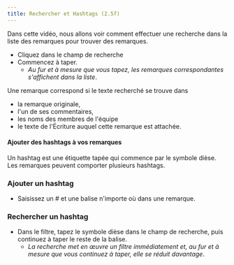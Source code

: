```yaml
---
title: Rechercher et Hashtags (2.5f)
---
```

Dans cette vidéo, nous allons voir comment effectuer une recherche dans la liste des remarques pour trouver des remarques.

-   Cliquez dans le champ de recherche
-   Commencez à taper.
    -  *Au fur et à mesure que vous tapez, les remarques correspondantes s'affichent dans la liste*.

Une remarque correspond si le texte recherché se trouve dans

-   la remarque originale,
-   l'un de ses commentaires,
-   les noms des membres de l'équipe
-   le texte de l'Écriture auquel cette remarque est attachée.

#### Ajouter des hashtags à vos remarques

Un hashtag est une étiquette tapée qui commence par le symbole dièse. Les remarques peuvent comporter plusieurs hashtags.

### Ajouter un hashtag

-   Saisissez un \# et une balise n'importe où dans une remarque.

### Rechercher un hashtag

-   Dans le filtre, tapez le symbole dièse dans le champ de recherche, puis continuez à taper le reste de la balise.
    -  *La recherche met en œuvre un filtre immédiatement et, au fur et à mesure que vous continuez à taper, elle se réduit davantage*.
